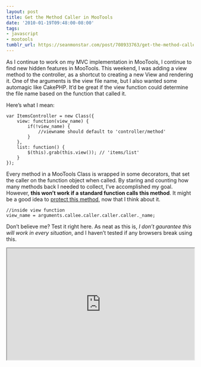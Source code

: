 ```yaml
---
layout: post
title: Get the Method Caller in MooTools
date: '2010-01-19T09:48:00-08:00'
tags:
- javascript
- mootools
tumblr_url: https://seanmonstar.com/post/708933763/get-the-method-caller-in-mootools
---
```

As I continue to work on my MVC implementation in MooTools, I continue to find new hidden features in MooTools. This weekend, I was adding a view method to the controller, as a shortcut to creating a new View and rendering it. One of the arguments is the view file name, but I also wanted some automagic like CakePHP. It’d be great if the view function could determine the file name based on the function that called it.

Here’s what I mean:

    var ItemsController = new Class({
    	view: function(view_name) {
    		if(!view_name) {
    			//viewname should default to 'controller/method'
    		}
    	},
    	list: function() {
    		$(this).grab(this.view()); // 'items/list'
    	}
    });

Every method in a MooTools Class is wrapped in some decorators, that set the caller on the function object when called. By staring and counting how many methods back I needed to collect, I’ve accomplished my goal. However, **this won’t work if a standard function calls this method**. It might be a good idea to [protect this method](http://seanmonstar.com/2022/07/28/2009-09-04-protected-methods-in-mootools-classes.html), now that I think about it.

    //inside view function
    view_name = arguments.callee.caller.caller.caller._name;

Don’t believe me? Test it right here. As neat as this is, _I don’t gaurantee this will work in every situation_, and I haven’t tested if any browsers break using this.

<iframe style="width: 100%; height: 300px" src="http://mootools.net/shell/9QDKe/embedded/"></iframe>
